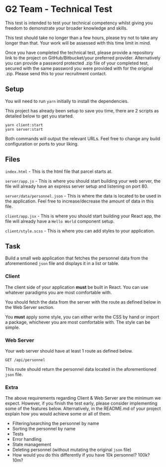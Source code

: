 # G2 Team - Technical Test

This test is intended to test your technical competency whilst giving you freedom to demonstrate your broader knowledge and skills.

This test should take no longer than a few hours, please try not to take any longer than that. Your work will be assessed with this time limit in mind.

Once you have completed the technical test, please provide a repository link to the project on GitHub/Bitbucket/your preferred provider. Alternatively you can provide a password protected .zip file of your completed test, secured with the same password you were provided with for the original .zip. Please send this to your recruitment contact.

## Setup

You will need to run `yarn` initially to install the dependencies.

This project has already been setup to save you time, there are 2 scripts as detailed below to get you started.

```
yarn client:start
yarn server:start
```

Both commands will output the relevant URLs. Feel free to change any build configuration or ports to your liking.

## Files

`index.html` - This is the html file that parcel starts at.

`server/app.js` - This is where you should start building your web server, the file will already have an express server setup and listening on port 80.

`server/data/personnel.json` - This is where the data is located to be used in the application. Feel free to increase/decrease the amount of data in this file.

`client/app.jsx` - This is where you should start building your React app, the file will already have a `Hello World` component setup.

`client/style.scss` - This is where you can add styles to your application.

## Task

Build a small web application that fetches the personnel data from the aforementioned `json` file and displays it in a list or table.

### Client

The client side of your application **must** be built in React. You can use whatever paradigms you are most comfortable with.

You should fetch the data from the server with the route as defined below in the Web Server section.

You **must** apply some style, you can either write the CSS by hand or import a package, whichever you are most comfortable with. The style can be simple.

### Web Server

Your web server should have at least 1 route as defined below.

`GET /api/personnel`

This route should return the personnel data located in the aforementioned `json` file.

### Extra

The above requirements regarding Client & Web Server are the minimum we expect. However, if you finish the test early, please consider implementing some of the features below. Alternatively, in the README.md of your project explain how you would achieve some or all of them.

- Filtering/searching the personnel by name
- Sorting the personnel by name
- Tests
- Error handling
- State management
- Deleting personnel (without mutating the original `json` file)
- How would you do this differently if you have 10k personnel? 100k? 10m?